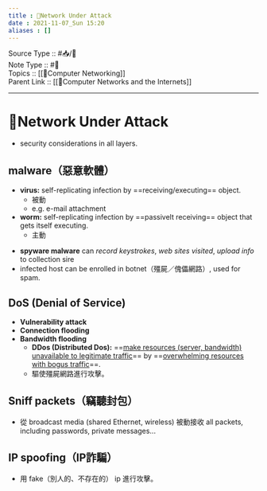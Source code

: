 ```yaml
---
title : 📶Network Under Attack
date : 2021-11-07_Sun 15:20
aliases : []
---
```

Source Type :: #📥/📄 <br>
Note Type :: #📝 <br>
Topics :: [[📶Computer Networking]]<br>
Parent Link :: [[📶Computer Networks and the Internets]]<br>

---
# 📶Network Under Attack
+ security considerations in all layers.

## malware（惡意軟體）
+ **virus:** self-replicating infection by ==receiving/executing== object.
	+ 被動
	+ e.g. e-mail attachment
+ **worm:** self-replicating infection by ==passivelt receiving== object that gets itself executing.
	+ 主動

- **spyware malware** can *record keystrokes*, *web sites visited*, *upload info* to collection sire
- infected host can be enrolled in botnet（殭屍／傀儡網路）, used for spam.

## DoS (Denial of Service)
+ **Vulnerability attack**
+ **Connection flooding**
+ **Bandwidth flooding**
	+ **DDos (Distributed Dos):** ==<u>make resources (server, bandwidth) unavailable to legitimate traffic</u>== by ==<u>overwhelming resources with bogus traffic</u>==.
	+ 驅使殭屍網路進行攻擊。

## Sniff packets（竊聽封包）
+ 從 broadcast media (shared Ethernet, wireless) 被動接收 all packets, including passwords, private messages...

## IP spoofing（IP詐騙）
+ 用 fake（別人的、不存在的） ip 進行攻擊。